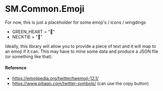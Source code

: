 ﻿# SM.Common.Emoji

For now, this is just a placeholder for some emoji's / icons / wingdings

* GREEN_HEART = "💚"
* NECKTIE = "👔"

Ideally, this library will allow you to provide a piece of text and it will map to an emoji if it can.
This may have to mine some data and produce a JSON file (or something like that).

#### Reference
* https://emojipedia.org/twitter/twemoji-12.1/
* https://www.piliapp.com/twitter-symbols/ (can use the copy button)